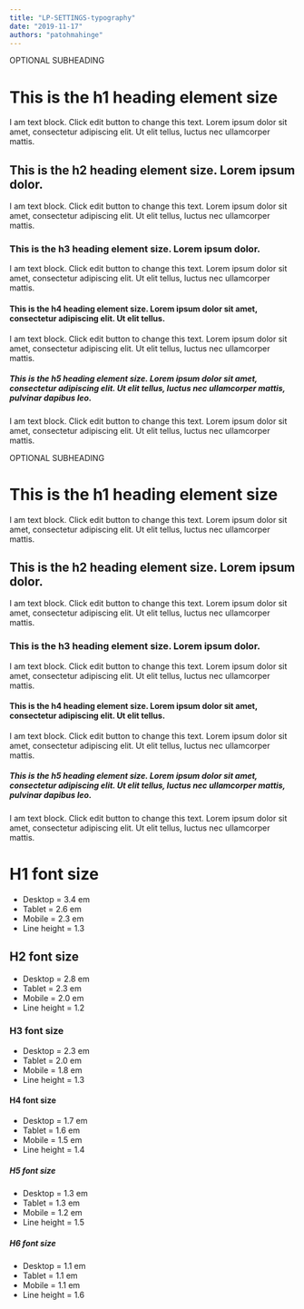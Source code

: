 ```yaml
---
title: "LP-SETTINGS-typography"
date: "2019-11-17"
authors: "patohmahinge"
---
```


OPTIONAL SUBHEADING

# This is the h1 heading element size

I am text block. Click edit button to change this text. Lorem ipsum dolor sit amet, consectetur adipiscing elit. Ut elit tellus, luctus nec ullamcorper mattis.

## This is the h2 heading element size. Lorem ipsum dolor.

I am text block. Click edit button to change this text. Lorem ipsum dolor sit amet, consectetur adipiscing elit. Ut elit tellus, luctus nec ullamcorper mattis.

### This is the h3 heading element size. Lorem ipsum dolor.

I am text block. Click edit button to change this text. Lorem ipsum dolor sit amet, consectetur adipiscing elit. Ut elit tellus, luctus nec ullamcorper mattis.

#### This is the h4 heading element size. Lorem ipsum dolor sit amet, consectetur adipiscing elit. Ut elit tellus.​

I am text block. Click edit button to change this text. Lorem ipsum dolor sit amet, consectetur adipiscing elit. Ut elit tellus, luctus nec ullamcorper mattis.

##### This is the h5 heading element size. Lorem ipsum dolor sit amet, consectetur adipiscing elit. Ut elit tellus, luctus nec ullamcorper mattis, pulvinar dapibus leo.

I am text block. Click edit button to change this text. Lorem ipsum dolor sit amet, consectetur adipiscing elit. Ut elit tellus, luctus nec ullamcorper mattis.

OPTIONAL SUBHEADING

# This is the h1 heading element size

I am text block. Click edit button to change this text. Lorem ipsum dolor sit amet, consectetur adipiscing elit. Ut elit tellus, luctus nec ullamcorper mattis.

## This is the h2 heading element size. Lorem ipsum dolor.

I am text block. Click edit button to change this text. Lorem ipsum dolor sit amet, consectetur adipiscing elit. Ut elit tellus, luctus nec ullamcorper mattis.

### This is the h3 heading element size. Lorem ipsum dolor.

I am text block. Click edit button to change this text. Lorem ipsum dolor sit amet, consectetur adipiscing elit. Ut elit tellus, luctus nec ullamcorper mattis.

#### This is the h4 heading element size. Lorem ipsum dolor sit amet, consectetur adipiscing elit. Ut elit tellus.​

I am text block. Click edit button to change this text. Lorem ipsum dolor sit amet, consectetur adipiscing elit. Ut elit tellus, luctus nec ullamcorper mattis.

##### This is the h5 heading element size. Lorem ipsum dolor sit amet, consectetur adipiscing elit. Ut elit tellus, luctus nec ullamcorper mattis, pulvinar dapibus leo.

I am text block. Click edit button to change this text. Lorem ipsum dolor sit amet, consectetur adipiscing elit. Ut elit tellus, luctus nec ullamcorper mattis.

# H1 font size

- Desktop = 3.4 em
- Tablet = 2.6 em
- Mobile = 2.3 em
- Line height = 1.3

## H2 font size

- Desktop = 2.8 em
- Tablet = 2.3 em
- Mobile = 2.0 em
- Line height = 1.2

### H3 font size

- Desktop = 2.3 em
- Tablet = 2.0 em
- Mobile = 1.8 em
- Line height = 1.3

#### H4 font size

- Desktop = 1.7 em
- Tablet = 1.6 em
- Mobile = 1.5 em
- Line height = 1.4

##### H5 font size

- Desktop = 1.3 em
- Tablet = 1.3 em
- Mobile = 1.2 em
- Line height = 1.5

##### H6 font size

- Desktop = 1.1 em
- Tablet = 1.1 em
- Mobile = 1.1 em
- Line height = 1.6

